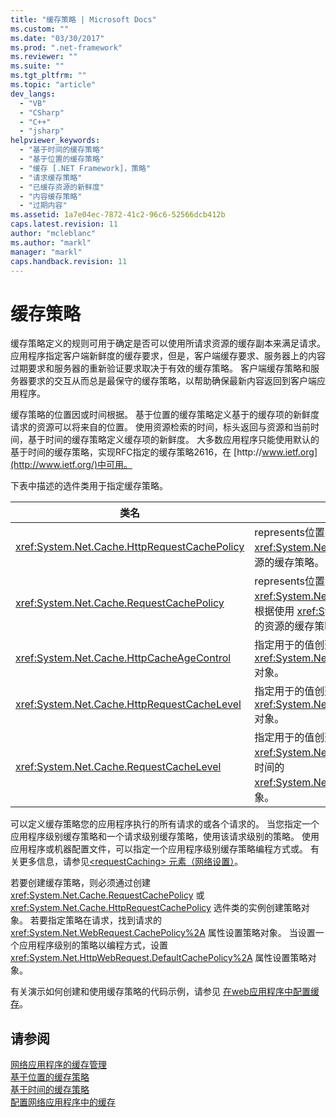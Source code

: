 ```yaml
---
title: "缓存策略 | Microsoft Docs"
ms.custom: ""
ms.date: "03/30/2017"
ms.prod: ".net-framework"
ms.reviewer: ""
ms.suite: ""
ms.tgt_pltfrm: ""
ms.topic: "article"
dev_langs: 
  - "VB"
  - "CSharp"
  - "C++"
  - "jsharp"
helpviewer_keywords: 
  - "基于时间的缓存策略"
  - "基于位置的缓存策略"
  - "缓存 [.NET Framework]，策略"
  - "请求缓存策略"
  - "已缓存资源的新鲜度"
  - "内容缓存策略"
  - "过期内容"
ms.assetid: 1a7e04ec-7872-41c2-96c6-52566dcb412b
caps.latest.revision: 11
author: "mcleblanc"
ms.author: "markl"
manager: "markl"
caps.handback.revision: 11
---
```

# 缓存策略
缓存策略定义的规则可用于确定是否可以使用所请求资源的缓存副本来满足请求。  应用程序指定客户端新鲜度的缓存要求，但是，客户端缓存要求、服务器上的内容过期要求和服务器的重新验证要求取决于有效的缓存策略。  客户端缓存策略和服务器要求的交互从而总是最保守的缓存策略，以帮助确保最新内容返回到客户端应用程序。  
  
 缓存策略的位置因或时间根据。  基于位置的缓存策略定义基于的缓存项的新鲜度请求的资源可以将来自的位置。  使用资源检索的时间，标头返回与资源和当前时间，基于时间的缓存策略定义缓存项的新鲜度。  大多数应用程序只能使用默认的基于时间的缓存策略，实现RFC指定的缓存策略2616，在 [http:\/\/www.ietf.org](http://www.ietf.org/)中可用。  
  
 下表中描述的选件类用于指定缓存策略。  
  
|类名|描述|  
|--------|--------|  
|<xref:System.Net.Cache.HttpRequestCachePolicy>|represents位置基于和时间根据使用 <xref:System.Net.HttpWebRequest> 对象请求的资源的缓存策略。|  
|<xref:System.Net.Cache.RequestCachePolicy>|represents位置因缓存策略或 <xref:System.Net.Cache.RequestCacheLevel> 时间根据使用 <xref:System.Net.WebRequest> 对象请求的资源的缓存策略。|  
|<xref:System.Net.Cache.HttpCacheAgeControl>|指定用于的值创建基于时间的 <xref:System.Net.Cache.HttpRequestCachePolicy> 对象。|  
|<xref:System.Net.Cache.HttpRequestCacheLevel>|指定用于的值创建基于位置的和基于时间的 <xref:System.Net.Cache.HttpRequestCachePolicy> 对象。|  
|<xref:System.Net.Cache.RequestCacheLevel>|指定用于的值创建基于位置或 <xref:System.Net.Cache.RequestCacheLevel> 基于时间的 <xref:System.Net.Cache.RequestCachePolicy> 对象。|  
  
 可以定义缓存策略您的应用程序执行的所有请求的或各个请求的。  当您指定一个应用程序级别缓存策略和一个请求级别缓存策略，使用该请求级别的策略。  使用应用程序或机器配置文件，可以指定一个应用程序级别缓存策略编程方式或。  有关更多信息，请参见[\<requestCaching\> 元素（网络设置）](../../../docs/framework/configure-apps/file-schema/network/requestcaching-element-network-settings.md)。  
  
 若要创建缓存策略，则必须通过创建 <xref:System.Net.Cache.RequestCachePolicy> 或 <xref:System.Net.Cache.HttpRequestCachePolicy> 选件类的实例创建策略对象。  若要指定策略在请求，找到请求的 <xref:System.Net.WebRequest.CachePolicy%2A> 属性设置策略对象。  当设置一个应用程序级别的策略以编程方式，设置 <xref:System.Net.HttpWebRequest.DefaultCachePolicy%2A> 属性设置策略对象。  
  
 有关演示如何创建和使用缓存策略的代码示例，请参见 [在web应用程序中配置缓存](../../../docs/framework/network-programming/configuring-caching-in-network-applications.md)。  
  
## 请参阅  
 [网络应用程序的缓存管理](../../../docs/framework/network-programming/cache-management-for-network-applications.md)   
 [基于位置的缓存策略](../../../docs/framework/network-programming/location-based-cache-policies.md)   
 [基于时间的缓存策略](../../../docs/framework/network-programming/time-based-cache-policies.md)   
 [配置网络应用程序中的缓存](../../../docs/framework/network-programming/configuring-caching-in-network-applications.md)